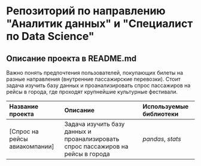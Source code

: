 # Репозиторий по направлению "Аналитик данных" и "Специалист по Data Science"

## Описание проекта в README.md

Важно понять предпочтения пользователей, покупающих билеты на разные направления (внутренние пассажирские перевозки).
Стоит задача изучить базу данных и проанализировать спрос пассажиров на рейсы в города, где проходят крупнейшие культурные фестивали.

| Название проекта | Описание | Используемые библиотеки | 
| :---------------------- | :---------------------- | :---------------------- |
| [Спрос на рейсы авиакомпании] | Задача изучить базу данных и проанализировать спрос пассажиров на рейсы в города | *pandas*, *stats* |